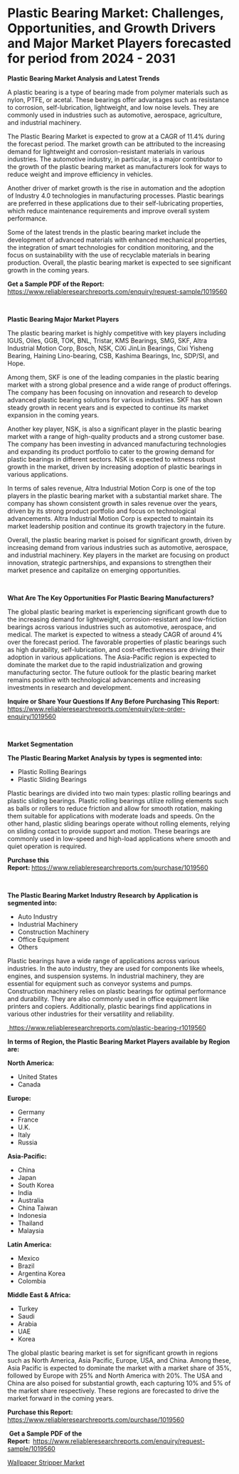 <p><h1>Plastic Bearing Market: Challenges, Opportunities, and Growth Drivers and Major Market Players forecasted for period from 2024 - 2031</h1></p><p><strong>Plastic Bearing Market Analysis and Latest Trends</strong></p>
<p><p>A plastic bearing is a type of bearing made from polymer materials such as nylon, PTFE, or acetal. These bearings offer advantages such as resistance to corrosion, self-lubrication, lightweight, and low noise levels. They are commonly used in industries such as automotive, aerospace, agriculture, and industrial machinery.</p><p>The Plastic Bearing Market is expected to grow at a CAGR of 11.4% during the forecast period. The market growth can be attributed to the increasing demand for lightweight and corrosion-resistant materials in various industries. The automotive industry, in particular, is a major contributor to the growth of the plastic bearing market as manufacturers look for ways to reduce weight and improve efficiency in vehicles.</p><p>Another driver of market growth is the rise in automation and the adoption of Industry 4.0 technologies in manufacturing processes. Plastic bearings are preferred in these applications due to their self-lubricating properties, which reduce maintenance requirements and improve overall system performance.</p><p>Some of the latest trends in the plastic bearing market include the development of advanced materials with enhanced mechanical properties, the integration of smart technologies for condition monitoring, and the focus on sustainability with the use of recyclable materials in bearing production. Overall, the plastic bearing market is expected to see significant growth in the coming years.</p></p>
<p><strong>Get a Sample PDF of the Report:&nbsp;</strong> <a href="https://www.reliableresearchreports.com/enquiry/request-sample/1019560">https://www.reliableresearchreports.com/enquiry/request-sample/1019560</a></p>
<p>&nbsp;</p>
<p><strong>Plastic Bearing Major Market Players</strong></p>
<p><p>The plastic bearing market is highly competitive with key players including IGUS, Oiles, GGB, TOK, BNL, Tristar, KMS Bearings, SMG, SKF, Altra Industrial Motion Corp, Bosch, NSK, CiXi JinLin Bearings, Cixi Yisheng Bearing, Haining Lino-bearing, CSB, Kashima Bearings, Inc, SDP/SI, and Hope. </p><p>Among them, SKF is one of the leading companies in the plastic bearing market with a strong global presence and a wide range of product offerings. The company has been focusing on innovation and research to develop advanced plastic bearing solutions for various industries. SKF has shown steady growth in recent years and is expected to continue its market expansion in the coming years.</p><p>Another key player, NSK, is also a significant player in the plastic bearing market with a range of high-quality products and a strong customer base. The company has been investing in advanced manufacturing technologies and expanding its product portfolio to cater to the growing demand for plastic bearings in different sectors. NSK is expected to witness robust growth in the market, driven by increasing adoption of plastic bearings in various applications.</p><p>In terms of sales revenue, Altra Industrial Motion Corp is one of the top players in the plastic bearing market with a substantial market share. The company has shown consistent growth in sales revenue over the years, driven by its strong product portfolio and focus on technological advancements. Altra Industrial Motion Corp is expected to maintain its market leadership position and continue its growth trajectory in the future.</p><p>Overall, the plastic bearing market is poised for significant growth, driven by increasing demand from various industries such as automotive, aerospace, and industrial machinery. Key players in the market are focusing on product innovation, strategic partnerships, and expansions to strengthen their market presence and capitalize on emerging opportunities.</p></p>
<p>&nbsp;</p>
<p><strong>What Are The Key Opportunities For Plastic Bearing Manufacturers?</strong></p>
<p><p>The global plastic bearing market is experiencing significant growth due to the increasing demand for lightweight, corrosion-resistant and low-friction bearings across various industries such as automotive, aerospace, and medical. The market is expected to witness a steady CAGR of around 4% over the forecast period. The favorable properties of plastic bearings such as high durability, self-lubrication, and cost-effectiveness are driving their adoption in various applications. The Asia-Pacific region is expected to dominate the market due to the rapid industrialization and growing manufacturing sector. The future outlook for the plastic bearing market remains positive with technological advancements and increasing investments in research and development.</p></p>
<p><strong>Inquire or Share Your Questions If Any Before Purchasing This Report:</strong> <a href="https://www.reliableresearchreports.com/enquiry/pre-order-enquiry/1019560">https://www.reliableresearchreports.com/enquiry/pre-order-enquiry/1019560</a></p>
<p>&nbsp;</p>
<p><strong>Market Segmentation</strong></p>
<p><strong>The Plastic Bearing Market Analysis by types is segmented into:</strong></p>
<p><ul><li>Plastic Rolling Bearings</li><li>Plastic Sliding Bearings</li></ul></p>
<p><p>Plastic bearings are divided into two main types: plastic rolling bearings and plastic sliding bearings. Plastic rolling bearings utilize rolling elements such as balls or rollers to reduce friction and allow for smooth rotation, making them suitable for applications with moderate loads and speeds. On the other hand, plastic sliding bearings operate without rolling elements, relying on sliding contact to provide support and motion. These bearings are commonly used in low-speed and high-load applications where smooth and quiet operation is required.</p></p>
<p><strong>Purchase this Report:&nbsp;</strong><a href="https://www.reliableresearchreports.com/purchase/1019560">https://www.reliableresearchreports.com/purchase/1019560</a></p>
<p>&nbsp;</p>
<p><strong>The Plastic Bearing Market Industry Research by Application is segmented into:</strong></p>
<p><ul><li>Auto Industry</li><li>Industrial Machinery</li><li>Construction Machinery</li><li>Office Equipment</li><li>Others</li></ul></p>
<p><p>Plastic bearings have a wide range of applications across various industries. In the auto industry, they are used for components like wheels, engines, and suspension systems. In industrial machinery, they are essential for equipment such as conveyor systems and pumps. Construction machinery relies on plastic bearings for optimal performance and durability. They are also commonly used in office equipment like printers and copiers. Additionally, plastic bearings find applications in various other industries for their versatility and reliability.</p></p>
<p><a href="https://www.reliableresearchreports.com/plastic-bearing-r1019560">&nbsp;https://www.reliableresearchreports.com/plastic-bearing-r1019560</a></p>
<p><strong>In terms of Region, the Plastic Bearing Market Players available by Region are:</strong></p>
<p>
    <p> <strong> North America: </strong>
        <ul>
            <li>United States</li>
            <li>Canada</li>
        </ul>
        </p> 
    <p> <strong> Europe: </strong>
        <ul>
            <li>Germany</li>
            <li>France</li>
            <li>U.K.</li>
            <li>Italy</li>
            <li>Russia</li>
        </ul>
        </p> 
    <p> <strong> Asia-Pacific: </strong>
        <ul>
            <li>China</li>
            <li>Japan</li>
            <li>South Korea</li>
            <li>India</li>
            <li>Australia</li>
            <li>China Taiwan</li>
            <li>Indonesia</li>
            <li>Thailand</li>
            <li>Malaysia</li>
        </ul>
        </p> 
    <p> <strong> Latin America: </strong>
        <ul>
            <li>Mexico</li>
            <li>Brazil</li>
            <li>Argentina Korea</li>
            <li>Colombia</li>
        </ul>
        </p> 
    <p> <strong> Middle East & Africa: </strong>
        <ul>
            <li>Turkey</li>
            <li>Saudi</li>
            <li>Arabia</li>
            <li>UAE</li>
            <li>Korea</li>
        </ul>
    </p>
    </p>
<p><p>The global plastic bearing market is set for significant growth in regions such as North America, Asia Pacific, Europe, USA, and China. Among these, Asia Pacific is expected to dominate the market with a market share of 35%, followed by Europe with 25% and North America with 20%. The USA and China are also poised for substantial growth, each capturing 10% and 5% of the market share respectively. These regions are forecasted to drive the market forward in the coming years.</p></p>
<p><strong>Purchase this Report: </strong><a href="https://www.reliableresearchreports.com/purchase/1019560">https://www.reliableresearchreports.com/purchase/1019560</a></p>
<p>&nbsp;<strong>Get a Sample PDF of the Report:&nbsp;&nbsp;</strong><a href="https://www.reliableresearchreports.com/enquiry/request-sample/1019560">https://www.reliableresearchreports.com/enquiry/request-sample/1019560</a></p>
<p><strong></strong></p>
<p><p><a href="https://github.com/claudianurdin/Market-Research-Report-List-1/blob/main/wallpaper-stripper-market.md">Wallpaper Stripper Market</a></p></p>